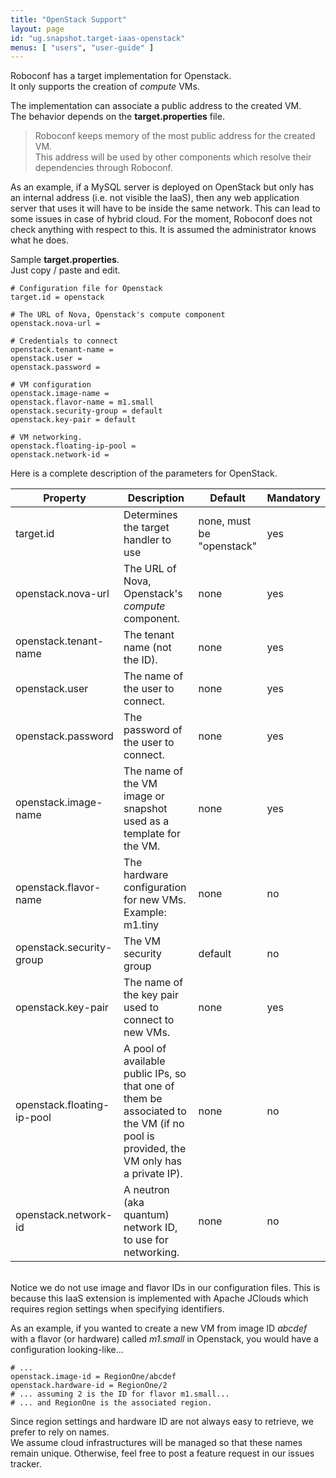 ```yaml
---
title: "OpenStack Support"
layout: page
id: "ug.snapshot.target-iaas-openstack"
menus: [ "users", "user-guide" ]
---
```


Roboconf has a target implementation for Openstack.  
It only supports the creation of *compute* VMs.

The implementation can associate a public address to the created VM.  
The behavior depends on the **target.properties** file.
  
> Roboconf keeps memory of the most public address for the created VM.  
> This address will be used by other components which resolve their dependencies through Roboconf.

As an example, if a MySQL server is deployed on OpenStack but only has an internal address (i.e. not
visible the IaaS), then any web application server that uses it will have to be inside the same network.
This can lead to some issues in case of hybrid cloud. For the moment, Roboconf does not check anything 
with respect to this. It is assumed the administrator knows what he does.

Sample **target.properties**.  
Just copy / paste and edit.

``` properties
# Configuration file for Openstack
target.id = openstack

# The URL of Nova, Openstack's compute component
openstack.nova-url = 

# Credentials to connect
openstack.tenant-name = 
openstack.user = 
openstack.password = 

# VM configuration
openstack.image-name = 
openstack.flavor-name = m1.small
openstack.security-group = default
openstack.key-pair = default

# VM networking.
openstack.floating-ip-pool = 
openstack.network-id = 
```

Here is a complete description of the parameters for OpenStack.

| Property | Description | Default | Mandatory |
| --- | --- | --- | --- |
| target.id | Determines the target handler to use | none, must be "openstack" | yes |
| openstack.nova-url | The URL of Nova, Openstack's *compute* component. | none | yes |
| openstack.tenant-name | The tenant name (not the ID). | none | yes |
| openstack.user | The name of the user to connect. | none | yes |
| openstack.password | The password of the user to connect. | none | yes |
| openstack.image-name | The name of the VM image or snapshot used as a template for the VM. | none | yes |
| openstack.flavor-name | The hardware configuration for new VMs. Example: m1.tiny | none | no |
| openstack.security-group | The VM security group | default | no |
| openstack.key-pair | The name of the key pair used to connect to new VMs. | none | yes |
| openstack.floating-ip-pool | A pool of available public IPs, so that one of them be associated to the VM (if no pool is provided, the VM only has a private IP). | none | no |
| openstack.network-id | A neutron (aka quantum) network ID, to use for networking. | none | no |

<br />
Notice we do not use image and flavor IDs in our configuration files.  
This is because this IaaS extension is implemented with Apache JClouds which requires region settings when specifying identifiers.

As an example, if you wanted to create a new VM from image ID *abcdef* with a flavor (or hardware) called *m1.small* in Openstack, you
would have a configuration looking-like...

```properties
# ...
openstack.image-id = RegionOne/abcdef
openstack.hardware-id = RegionOne/2
# ... assuming 2 is the ID for flavor m1.small...
# ... and RegionOne is the associated region.
```

Since region settings and hardware ID are not always easy to retrieve, we prefer to rely on names.  
We assume cloud infrastructures will be managed so that these names remain unique. Otherwise, feel free to post a feature request
in our issues tracker.

